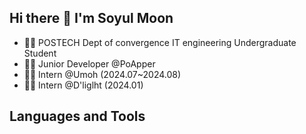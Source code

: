 ## Hi there 👋 I'm Soyul Moon

- 👨‍🎓 POSTECH Dept of convergence IT engineering Undergraduate Student
- 👨‍💻 Junior Developer @PoApper
- 👨‍🚀 Intern @Umoh (2024.07~2024.08)
- 👨‍🚀 Intern @D'liglht (2024.01)

## Languages and Tools

